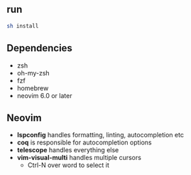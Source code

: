 ## run

```bash
sh install
```
## Dependencies
- zsh
- oh-my-zsh
- fzf
- homebrew
- neovim 6.0 or later

## Neovim

- **lspconfig** handles formatting, linting, autocompletion etc
- **coq** is responsible for autocompletion options
- **telescope** handles everything else
- **vim-visual-multi** handles multiple cursors
  - Ctrl-N over word to select it
